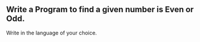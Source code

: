 ## Write a Program to find a given number is Even or Odd.  

Write in the language of your choice. 
